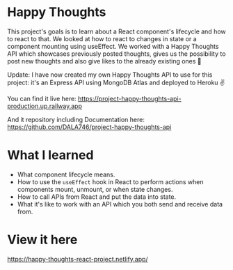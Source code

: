 # Happy Thoughts

This project's goals is to learn about a React component's lifecycle and how to react to that. We looked at how to react to changes in state or a component mounting using useEffect. We worked with a Happy Thoughts API which showcases previously posted thoughts, gives us the possibility to post new thoughts and also give likes to the already existing ones 💌

Update:
I have now created my own Happy Thoughts API to use for this project: it's an Express API using MongoDB Atlas and deployed to Heroku ✌

You can find it live here: https://project-happy-thoughts-api-production.up.railway.app

And it repository including Documentation here: https://github.com/DALA746/project-happy-thoughts-api

# What I learned

- What component lifecycle means.
- How to use the `useEffect` hook in React to perform actions when components mount, unmount, or when state changes.
- How to call APIs from React and put the data into state.
- What it's like to work with an API which you both send and receive data from.

# View it here

https://happy-thoughts-react-project.netlify.app/
